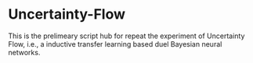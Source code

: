 # Uncertainty-Flow

This is the prelimeary script hub for repeat the experiment of Uncertainty Flow, i.e., a inductive transfer learning based duel Bayesian neural networks.

